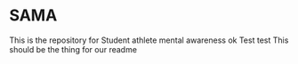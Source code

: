 # SAMA
This is the repository for Student athlete mental awareness 
ok
Test test
This should be the thing for our readme
